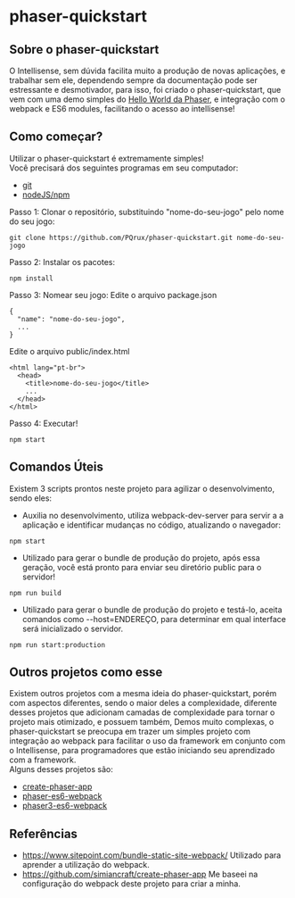 # phaser-quickstart

## Sobre o phaser-quickstart

O Intellisense, sem dúvida facilita muito a produção de novas aplicações, e trabalhar sem ele, dependendo sempre da documentação pode ser estressante e desmotivador, para isso, foi criado o phaser-quickstart, que vem com uma demo simples do [Hello World da Phaser](https://phaser.io/tutorials/getting-started-phaser3/part5), e integração com o webpack e ES6 modules, facilitando o acesso ao intellisense!

## Como começar?

Utilizar o phaser-quickstart é extremamente simples!<br/>
Você precisará dos seguintes programas em seu computador:<br/>
- [git](https://git-scm.com/downloads)
- [nodeJS/npm](https://nodejs.org/en/)

Passo 1: Clonar o repositório, substituindo "nome-do-seu-jogo" pelo nome do seu jogo:
```
git clone https://github.com/PQrux/phaser-quickstart.git nome-do-seu-jogo
```
Passo 2: Instalar os pacotes:
```
npm install
```
Passo 3: Nomear seu jogo:
Edite o arquivo package.json
```
{
  "name": "nome-do-seu-jogo",
  ...
}
```
Edite o arquivo public/index.html
```
<html lang="pt-br">
  <head>
    <title>nome-do-seu-jogo</title>
    ...
  </head>
</html>
```
Passo 4: Executar!
```
npm start
```
## Comandos Úteis

Existem 3 scripts prontos neste projeto para agilizar o desenvolvimento, sendo eles:
- Auxilia no desenvolvimento, utiliza webpack-dev-server para servir a a aplicação e identificar mudanças no código, atualizando o navegador:
```
npm start
```
- Utilizado para gerar o bundle de produção do projeto, após essa geração, você está pronto para enviar seu diretório public para o servidor!
```
npm run build
```

- Utilizado para gerar o bundle de produção do projeto e testá-lo, aceita comandos como --host=ENDEREÇO, para determinar em qual interface será inicializado o servidor.
```
npm run start:production
```


## Outros projetos como esse

Existem outros projetos com a mesma ideia do phaser-quickstart, porém com aspectos diferentes, sendo o maior deles a complexidade, diferente desses projetos que adicionam camadas de complexidade para tornar o projeto mais otimizado, e possuem também, Demos muito complexas, o phaser-quickstart se preocupa em trazer um simples projeto com integração ao webpack para facilitar o uso da framework em conjunto com o Intellisense, para programadores que estão iniciando seu aprendizado com a framework.<br/>
Alguns desses projetos são: <br/>
- [create-phaser-app](https://github.com/simiancraft/create-phaser-app)
- [phaser-es6-webpack](https://github.com/lean/phaser-es6-webpack)
- [phaser3-es6-webpack](https://github.com/nkholski/phaser3-es6-webpack)

## Referências

- https://www.sitepoint.com/bundle-static-site-webpack/ Utilizado para aprender a utilização do webpack.
- https://github.com/simiancraft/create-phaser-app Me baseei na configuração do webpack deste projeto para criar a minha.
